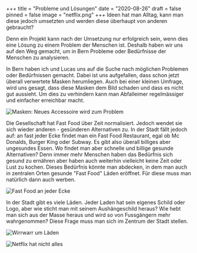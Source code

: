 +++
title = "Probleme und Lösungen"
date = "2020-08-26"
draft = false
pinned = false
image = "netflix.png"
+++
Ideen hat man Alltag, kann man diese jedoch umsetzten und werden diese überhaupt von anderen gebraucht? 

Denn ein Projekt kann nach der Umsetzung nur erfolgreich sein, wenn dies eine Lösung zu einem Problem der Menschen ist. Deshalb haben wir uns auf den Weg gemacht, um in Bern Probleme oder Bedürfnisse der Menschen zu analysieren.

In Bern haben ich und Lucas uns auf die Suche nach möglichen Problemen oder Bedürfnissen gemacht. Dabei ist uns aufgefallen, dass schon jetzt überall verwertete Masken herumliegen. Auch bei einer kleinen Umfrage, wird uns gesagt, dass diese Masken dem Bild schaden und dass es nicht gut aussieht. Um dies zu verhindern kann man Abfalleimer regelmässiger und einfacher erreichbar macht.

![Masken: Neues Accessoire wird zum Problem](discarded-masken.png)

Die Gesellschaft hat Fast Food über Zeit normalisiert. Jedoch wendet sie sich wieder anderen - gesünderen Alternativen zu. In der Stadt fällt jedoch auf: an fast jeder Ecke findet man ein Fast Food Restaurant, egal ob Mc Donalds, Burger King oder Subway. Es gibt also überall billiges aber ungesundes Essen. Wo findet man aber schnelle und billige gesunde Alternativen? Denn immer mehr Menschen haben das Bedürfnis sich gesund zu ernähren aber haben auch weiterhin vielleicht keine Zeit oder Lust zu kochen. Dieses Bedürfnis könnte man abdecken, in dem man auch in zentralen Orten gesunde "Fast Food" Läden eröffnet. Für diese muss man natürlich dann auch werben.

![](mc-wo-ist-healthy-food.png "Fast Food an jeder Ecke")

In der Stadt gibt es viele Läden. Jeder Laden hat sein eigenes Schild oder Logo, aber wie sticht man mit seinem Aushängeschild heraus? Wie hebt man sich aus der Masse heraus und wird so von Fussgängern mehr wahrgenommen? Diese Frage muss man sich im Zentrum der Stadt stellen.

![](logos.png "Wirrwarr um Läden")

![](netflix.png "Netflix hat nicht alles")